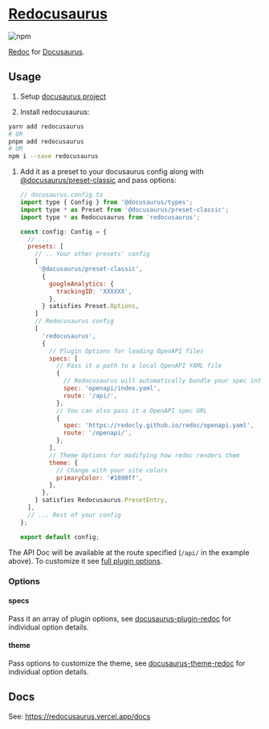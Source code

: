 # [Redocusaurus](https://redocusaurus.vercel.app/)

![npm](https://img.shields.io/npm/v/redocusaurus?style=flat-square)

[Redoc](https://github.com/redocly/redoc) for [Docusaurus](https://docusaurus.io/).

## Usage

1. Setup [docusaurus project](https://docusaurus.io/docs/installation)

1. Install redocusaurus:

```sh
yarn add redocusaurus
# OR
pnpm add redocusaurus
# OR
npm i --save redocusaurus
```

1. Add it as a preset to your docusaurus config along with [@docusaurus/preset-classic](https://docusaurus.io/docs/using-plugins#docusauruspreset-classic) and pass options:

   ```js
   // docusaurus.config.ts
   import type { Config } from '@docusaurus/types';
   import type * as Preset from '@docusaurus/preset-classic';
   import type * as Redocusaurus from 'redocusaurus';

   const config: Config = {
     // ...
     presets: [
       // .. Your other presets' config
       [
        '@docusaurus/preset-classic',
         {
           googleAnalytics: {
             trackingID: 'XXXXXX',
           },
         } satisfies Preset.Options,
       ]
       // Redocusaurus config
       [
         'redocusaurus',
         {
           // Plugin Options for loading OpenAPI files
           specs: [
             // Pass it a path to a local OpenAPI YAML file
             {
               // Redocusaurus will automatically bundle your spec into a single file during the build
               spec: 'openapi/index.yaml',
               route: '/api/',
             },
             // You can also pass it a OpenAPI spec URL
             {
               spec: 'https://redocly.github.io/redoc/openapi.yaml',
               route: '/openapi/',
             },
           ],
           // Theme Options for modifying how redoc renders them
           theme: {
             // Change with your site colors
             primaryColor: '#1890ff',
           },
         },
       ] satisfies Redocusaurus.PresetEntry,
     ],
     // ... Rest of your config
   };

   export default config;
   ```

The API Doc will be available at the route specified (`/api/` in the example above). To customize it see [full plugin options](https://redocusaurus.vercel.app/docs/getting-started/plugin-options).

### Options

#### specs

Pass it an array of plugin options, see [docusaurus-plugin-redoc](https://redocusaurus.vercel.app/docs/getting-started/plugin-options) for individual option details.

#### theme

Pass options to customize the theme, see [docusaurus-theme-redoc](https://redocusaurus.vercel.app/docs/getting-started/theme-options) for individual option details.

## Docs

See: <https://redocusaurus.vercel.app/docs>
